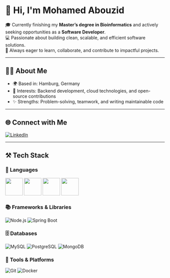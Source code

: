 # 👋 Hi, I'm Mohamed Abouzid  

🎓 Currently finishing my **Master’s degree in Bioinformatics** and actively seeking opportunities as a **Software Developer**.  
💻 Passionate about building clean, scalable, and efficient software solutions.  
🚀 Always eager to learn, collaborate, and contribute to impactful projects.  

---

## 🧑‍💻 About Me
- 🌍 Based in: Hamburg, Germany  
- 🔭 Interests: Backend development, cloud technologies, and open-source contributions  
- ✨ Strengths: Problem-solving, teamwork, and writing maintainable code  

---

## 🌐 Connect with Me
[![LinkedIn](https://img.shields.io/badge/LinkedIn-blue?logo=linkedin&logoColor=white)](https://www.linkedin.com/in/mohamed-abouzid/)  

---

## ⚒️ Tech Stack  

### 🚀 Languages<p align="left">
  <img src="https://cdn.jsdelivr.net/gh/devicons/devicon/icons/java/java-original.svg" width="55" height="55"/>
  <img src="https://cdn.jsdelivr.net/gh/devicons/devicon/icons/python/python-original.svg" width="55" height="55"/>
  <img src="https://cdn.jsdelivr.net/gh/devicons/devicon/icons/javascript/javascript-original.svg" width="55" height="55"/>
  <img src="https://cdn.jsdelivr.net/gh/devicons/devicon/icons/typescript/typescript-original.svg" width="55" height="55"/>
</p>

### 📚 Frameworks & Libraries
![Node.js](https://img.shields.io/badge/Node.js-green?logo=node.js&logoColor=white)
![Spring Boot](https://img.shields.io/badge/SpringBoot-darkgreen?logo=spring&logoColor=white)

### 🗄️ Databases
![MySQL](https://img.shields.io/badge/MySQL-blue?logo=mysql&logoColor=white)
![PostgreSQL](https://img.shields.io/badge/PostgreSQL-darkblue?logo=postgresql&logoColor=white)
![MongoDB](https://img.shields.io/badge/MongoDB-green?logo=mongodb&logoColor=white)

### 🔧 Tools & Platforms
![Git](https://img.shields.io/badge/Git-orange?logo=git&logoColor=white)
![Docker](https://img.shields.io/badge/Docker-blue?logo=docker&logoColor=white)
